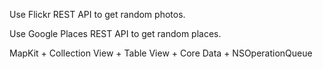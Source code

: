 
Use Flickr REST API to get random photos. 

Use Google Places REST API to get random places.

MapKit + Collection View + Table View + Core Data + NSOperationQueue
